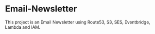 # Email-Newsletter
This project is an Email Newsletter using Route53, S3, SES, Eventbridge, Lambda and IAM.
